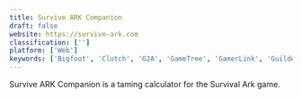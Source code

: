 ```yaml
---
title: Survive ARK Companion
draft: false 
website: https://survive-ark.com
classification: ['']
platform: ['Web']
keywords: ['Bigfoot', 'Clutch', 'G2A', 'GameTree', 'GamerLink', 'Guilded', 'Moot', 'Plink']
---
```

Survive ARK Companion is a taming calculator for the Survival Ark game.